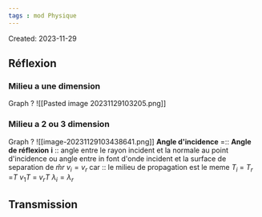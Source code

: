 ```yaml
---
tags : mod Physique
---
```

Created: 2023-11-29

##  Réflexion

### Milieu a une dimension
Graph 
?
![[Pasted image 20231129103205.png]]
### Milieu a 2 ou 3 dimension
Graph
?
![[image-20231129103438641.png]]
 **Angle d'incidence** =:: **Angle de réflexion**
**i** :: angle entre le rayon incident et la normale au point d'incidence ou angle entre in font d'onde incident et la surface de separation de $\hat{m}r$ 
$v_{i} = v_{r}$ car :: le milieu de propagation est le meme
$T_{i}$ = $T_{r}$ =$T$
$v_{1}T$ = $v_{r}T$ 
$\lambda_{i} = \lambda_{r}$   

## Transmission